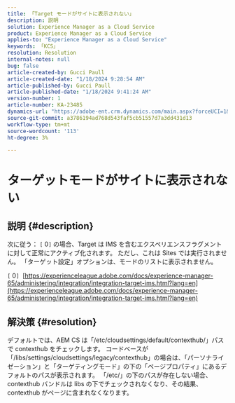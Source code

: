 ```yaml
---
title: 「Target モードがサイトに表示されない」
description: 説明
solution: Experience Manager as a Cloud Service
product: Experience Manager as a Cloud Service
applies-to: "Experience Manager as a Cloud Service"
keywords: 「KCS」
resolution: Resolution
internal-notes: null
bug: false
article-created-by: Gucci Paull
article-created-date: "1/18/2024 9:28:54 AM"
article-published-by: Gucci Paull
article-published-date: "1/18/2024 9:41:24 AM"
version-number: 1
article-number: KA-23485
dynamics-url: "https://adobe-ent.crm.dynamics.com/main.aspx?forceUCI=1&pagetype=entityrecord&etn=knowledgearticle&id=394949fe-e3b5-ee11-a569-6045bd006c82"
source-git-commit: a3786194ad768d543faf5cb51557d7a3dd431d13
workflow-type: tm+mt
source-wordcount: '113'
ht-degree: 3%

---
```


# ターゲットモードがサイトに表示されない

## 説明 {#description}


次に従う： `[` 0`]` の場合、Target は IMS を含むエクスペリエンスフラグメントに対して正常にアクティブ化されます。 ただし、これは Sites では実行されません。 「ターゲット設定」オプションは、モードのリストに表示されません。

`[` 0`]`  [https://experienceleague.adobe.com/docs/experience-manager-65/administering/integration/integration-target-ims.html?lang=en](https://experienceleague.adobe.com/docs/experience-manager-65/administering/integration/integration-target-ims.html?lang=en)


## 解決策 {#resolution}


デフォルトでは、AEM CS は「/etc/cloudsettings/default/contexthub/」パスで contexthub をチェックします。 コードベースが「/libs/settings/cloudsettings/legacy/contexthub」の場合は、「パーソナライゼーション」と「ターゲティングモード」の下の「ページプロパティ」にあるデフォルトのパスが表示されます。 「/etc/」の下のパスが存在しない場合、contexthub バンドルは libs の下でチェックされなくなり、その結果、contexthub がページに含まれなくなります。
